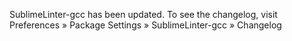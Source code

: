 SublimeLinter-gcc has been updated. To see the changelog, visit
Preferences » Package Settings » SublimeLinter-gcc » Changelog
